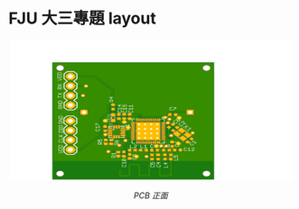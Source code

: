 # FJU 大三專題 layout

<p align="center">
    <img src="https://github.com/405250553/PCB-layout/blob/master/fju%20project/%E6%88%90%E5%93%81%E7%9B%B8%E9%97%9C%E6%AA%94%E6%A1%88/%E6%88%90%E5%93%81%E6%AD%A3%E9%9D%A2.png" alt="Sample"  width="500" height="250">
    <p align="center">
        <em>PCB 正面</em>
    </p>
</p>

